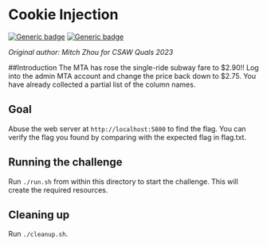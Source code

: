 # Cookie Injection

[![Generic badge](https://img.shields.io/badge/Type-Web-green.svg)](https://shields.io/)
[![Generic badge](https://img.shields.io/badge/Level-Undetermined-grey.svg)](https://shields.io/)

*Original author: Mitch Zhou for CSAW Quals 2023*

##Introduction
The MTA has rose the single-ride subway fare to $2.90!! Log into the admin MTA account and change the price back down to $2.75. You have already collected a partial list of the column names.

## Goal
Abuse the web server at `http://localhost:5800` to find the flag. You can verify the flag you found by comparing with the expected flag in flag.txt.

## Running the challenge
Run `./run.sh` from within this directory to start the challenge. This will create the required resources.

## Cleaning up
Run `./cleanup.sh`.
